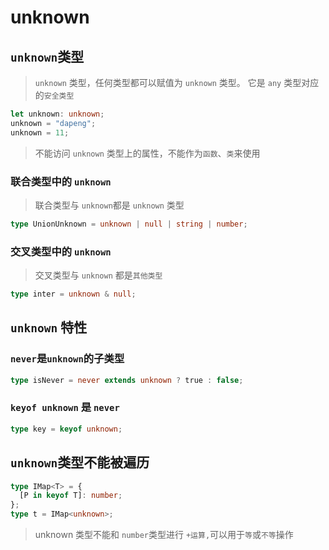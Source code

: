 # unknown

## `unknown`类型

> `unknown` 类型，任何类型都可以赋值为 `unknown` 类型。 它是 `any` 类型对应的`安全类型`

```ts
let unknown: unknown;
unknown = "dapeng";
unknown = 11;
```

> 不能访问 `unknown` 类型上的属性，不能作为`函数`、`类`来使用

### 联合类型中的 `unknown`

> 联合类型与 `unknown`都是 `unknown` 类型

```ts
type UnionUnknown = unknown | null | string | number;
```

### 交叉类型中的 `unknown`

> 交叉类型与 `unknown` 都是`其他类型`

```ts
type inter = unknown & null;
```

## `unknown` 特性

### `never`是`unknown`的子类型

```ts
type isNever = never extends unknown ? true : false;
```

### `keyof unknown` 是 `never`

```ts
type key = keyof unknown;
```

## `unknown`类型不能被遍历

```ts
type IMap<T> = {
  [P in keyof T]: number;
};
type t = IMap<unknown>;
```

> unknown 类型不能和 `number`类型进行 `+运算,`可以用于`等`或`不等`操作
